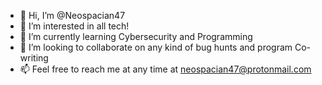 - 👋 Hi, I’m @Neospacian47
- 👀 I’m interested in all tech!
- 🌱 I’m currently learning Cybersecurity and Programming
- 💞️ I’m looking to collaborate on any kind of bug hunts and program Co-writing
- 📫 Feel free to reach me at any time at neospacian47@protonmail.com

<!---
Neospacian47/Neospacian47 is a ✨ special ✨ repository because its `README.md` (this file) appears on your GitHub profile.
You can click the Preview link to take a look at your changes.
--->
